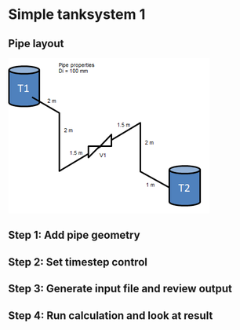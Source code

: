 # Simple tanksystem 1

## Pipe layout
![alt text](Tanksystem1.png "Logo Title Text 1")

## Step 1: Add pipe geometry


## Step 2: Set timestep control

## Step 3: Generate input file and review output

## Step 4: Run calculation and look at result
